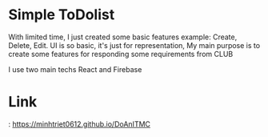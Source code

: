 # Simple ToDolist

With limited time, I just created some basic features example: Create, Delete, Edit. UI is so basic, it's just for representation, My main purpose is to create some features for responding some requirements from CLUB

I use two main techs React and Firebase

# Link
: https://minhtriet0612.github.io/DoAnITMC
